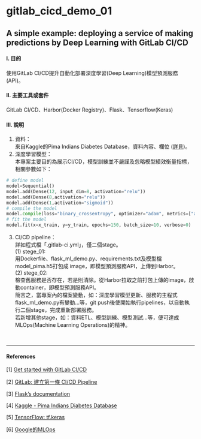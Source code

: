 # **gitlab_cicd_demo_01**

## **A simple example: deploying a service of making predictions by Deep Learning with GitLab CI/CD**

#### **Ⅰ. 目的** 
使用GitLab CI/CD提升自動化部署深度學習(Deep Learning)模型預測服務(API)。 

#### **Ⅱ. 主要工具或套件**
GitLab CI/CD、Harbor(Docker Registry)、Flask、Tensorflow(Keras)

#### **Ⅲ. 說明**
1. 資料：<br>
來自Kaggle的Pima Indians Diabetes Database，資料內容、欄位 ([詳見](<https://www.kaggle.com/datasets/uciml/pima-indians-diabetes-database/data>))。
2. 深度學習模型：<br>
本專案主要目的為展示CI/CD，模型訓練並不嚴謹及忽略模型績效衡量指標，相關參數如下：<br>
```python
# define model
model=Sequential()
model.add(Dense(12, input_dim=8, activation="relu"))
model.add(Dense(8,activation="relu"))
model.add(Dense(1,activation="sigmoid"))
# compile the model
model.compile(loss="binary_crossentropy", optimizer="adam", metrics=["accuracy"])
# fit the model
model.fit(x=x_train, y=y_train, epochs=150, batch_size=10, verbose=0)
```

3. CI/CD pipeline：<br>
詳如程式檔「.gitlab-ci.yml」，僅二個stage。<br>
(1) stege_01:<br>用Dockerfile、flask_ml_demo.py、requirements.txt及模型檔model_pima.h5打包成 image，即模型預測服務API，上傳到Harbor。<br>
(2) stege_02:<br>檢查舊服務是否存在，若是則清除。從Harbor拉取之前打包上傳的image，啟動container，即模型預測服務API。<br>
簡言之，當專案內的檔案變動，如：深度學習模型更新、服務的主程式flask_ml_demo.py有變動…等，git push後使開始執行pipelines，以自動執行二個stage，完成重新部署服務。<br>
若新增其他stage，如：資料ETL、模型訓練、模型測試…等，便可達成MLOps(Machine Learning Operations)的精神。

<br>

---

#### **References**

[1] [Get started with GitLab CI/CD](<https://docs.gitlab.com/ee/ci/>)

[2] [GitLab: 建立第一條 CI/CD Pipeline](<https://ithelp.ithome.com.tw/articles/10219427>)

[3] [Flask’s documentation](<https://flask.palletsprojects.com/en/stable/>)

[4] [Kaggle - Pima Indians Diabetes Database](<https://www.kaggle.com/datasets/uciml/pima-indians-diabetes-database/data>)

[5] [TensorFlow: tf.keras](<https://www.tensorflow.org/api_docs/python/tf/keras>)

[6] [Google的MLOps](<https://jason-kao-blog.medium.com/google%E7%9A%84-mlops-73cc715c996e>)